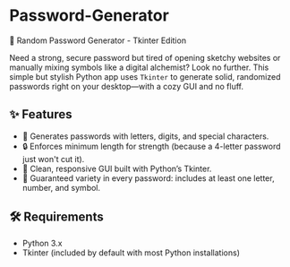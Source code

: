 # Password-Generator

🔐 Random Password Generator - Tkinter Edition

Need a strong, secure password but tired of opening sketchy websites or manually mixing symbols like a digital alchemist? Look no further. This simple but stylish Python app uses `Tkinter` to generate solid, randomized passwords right on your desktop—with a cozy GUI and no fluff.

## ✨ Features

- 💪 Generates passwords with letters, digits, and special characters.
- 🔒 Enforces minimum length for strength (because a 4-letter password just won't cut it).
- 🎨 Clean, responsive GUI built with Python’s Tkinter.
- 🔁 Guaranteed variety in every password: includes at least one letter, number, and symbol.

## 🛠️ Requirements

- Python 3.x
- Tkinter (included by default with most Python installations)
